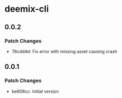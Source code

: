 # deemix-cli

## 0.0.2

### Patch Changes

- 78cdd4d: Fix error with missing asset causing crash

## 0.0.1

### Patch Changes

- be606cc: Initial version
